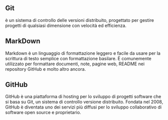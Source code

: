## Git 
è un sistema di controllo delle versioni distribuito, progettato per gestire progetti di qualsiasi dimensione con velocità ed efficienza.

## MarkDown 
Markdown è un linguaggio di formattazione leggero e facile da usare per la scrittura di testo semplice con formattazione basilare. È comunemente utilizzato per formattare documenti, note, pagine web, README nei repository GitHub e molto altro ancora.

## GitHub 
GitHub è una piattaforma di hosting per lo sviluppo di progetti software che si basa su Git, un sistema di controllo versione distribuito. Fondata nel 2008, GitHub è diventata uno dei servizi più diffusi per lo sviluppo collaborativo di software open source e proprietario.